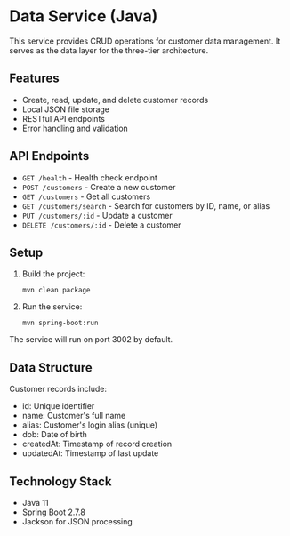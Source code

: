 # Data Service (Java)

This service provides CRUD operations for customer data management. It serves as the data layer for the three-tier architecture.

## Features

- Create, read, update, and delete customer records
- Local JSON file storage
- RESTful API endpoints
- Error handling and validation

## API Endpoints

- `GET /health` - Health check endpoint
- `POST /customers` - Create a new customer
- `GET /customers` - Get all customers
- `GET /customers/search` - Search for customers by ID, name, or alias
- `PUT /customers/:id` - Update a customer
- `DELETE /customers/:id` - Delete a customer

## Setup

1. Build the project:
   ```
   mvn clean package
   ```

2. Run the service:
   ```
   mvn spring-boot:run
   ```

The service will run on port 3002 by default.

## Data Structure

Customer records include:
- id: Unique identifier
- name: Customer's full name
- alias: Customer's login alias (unique)
- dob: Date of birth
- createdAt: Timestamp of record creation
- updatedAt: Timestamp of last update

## Technology Stack

- Java 11
- Spring Boot 2.7.8
- Jackson for JSON processing
